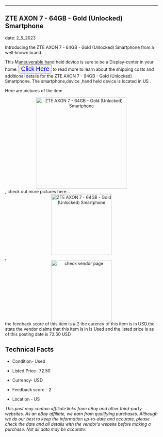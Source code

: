 ---
    

 ## ZTE AXON 7 - 64GB - Gold (Unlocked) Smartphone 



    

date: 2_5_2023


      

Introducing the ZTE AXON 7 - 64GB - Gold (Unlocked) Smartphone from a well-known brand.

This Maneuverable hand held device is sure to be a Display-center in your home. <button style="font-size:20px;color:blue" onclick="window.location.href = 'https://www.ebay.com/itm/314366013850?hash=item4931acb19a%3Ag%3A6tYAAOSwITtj23X0&mkevt=1&mkcid=1&mkrid=711-53200-19255-0&campid=%253CePNCampaignId%253E&customid=%253CreferenceId%253E&toolid=10049'">Click Here</button>  to read more to learn about the shipping costs and additional details for the ZTE AXON 7 - 64GB - Gold (Unlocked) Smartphone. The smartphone,device ,hand held device is located in US  .

Here are pictures of the item <div style="text-align:center;"><img onclick="window.location.href = 'https://origin-galleryplus.ebayimg.com/ws/web/314366013850_2_0_1/225x225.jpg,https://origin-galleryplus.ebayimg.com/ws/web/314366013850_3_0_1/225x225.jpg';" src="https://i.ebayimg.com/thumbs/images/g/6tYAAOSwITtj23X0/s-l225.jpg" alt="ZTE AXON 7 - 64GB - Gold (Unlocked) Smartphone" style="width:300px; height:auto;object-fit:contain;" /></div>, check out more pictures here... <div style="text-align:center;"><img onclick="window.location.href = 'https://www.ebay.com/itm/314366013850?hash=item4931acb19a%3Ag%3A6tYAAOSwITtj23X0&mkevt=1&mkcid=1&mkrid=711-53200-19255-0&campid=%253CePNCampaignId%253E&customid=%253CreferenceId%253E&toolid=10049';" src="https://i.ebayimg.com/images/g/6tYAAOSwITtj23X0/s-l1600.jpg" alt="ZTE AXON 7 - 64GB - Gold (Unlocked) Smartphone" style="width:200px; height:auto;object-fit:contain;" /></div>, <div style="text-align:center;"><img onclick="window.location.href = 'https://www.ebay.com/itm/314366013850?hash=item4931acb19a%3Ag%3A6tYAAOSwITtj23X0&mkevt=1&mkcid=1&mkrid=711-53200-19255-0&campid=%253CePNCampaignId%253E&customid=%253CreferenceId%253E&toolid=10049';" src="https://origin-galleryplus.ebayimg.com/ws/web/314366013850_2_0_1/225x225.jpg,https://origin-galleryplus.ebayimg.com/ws/web/314366013850_3_0_1/225x225.jpg" alt="check vendor page" style="width:200px; height:auto;object-fit:contain;"/></div> the feedback score of this item is # 2 the curency of this item is in USD.the state the vendor claims that  this item is in is Used and the listed price is as of this posting date is 72.50 USD
      
      

 ## Technical Facts 



     
      

 - Condition- Used 


      

 - Listed Price- 72.50 


      

 - Currency- USD 


      

 - Feedback score - 2 


      

 - Location - US 


      
      

 *_This post may contain affiliate links from eBay and other third-party websites. As an eBay affiliate, we earn from qualifying purchases. Although we do our best to keep the information up-to-date and accurate, please check the date and all details with the vendor's website before making a purchase. Not all data may be accurate._*



      
      
